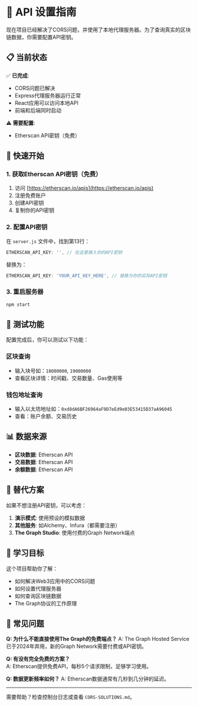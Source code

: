 # 🔧 API 设置指南

现在项目已经解决了CORS问题，并使用了本地代理服务器。为了查询真实的区块链数据，你需要配置API密钥。

## 📋 当前状态

✅ **已完成**:
- CORS问题已解决
- Express代理服务器运行正常
- React应用可以访问本地API
- 前端和后端同时启动

⚠️ **需要配置**:
- Etherscan API密钥（免费）

## 🚀 快速开始

### 1. 获取Etherscan API密钥（免费）

1. 访问 [https://etherscan.io/apis](https://etherscan.io/apis)
2. 注册免费账户
3. 创建API密钥
4. 复制你的API密钥

### 2. 配置API密钥

在 `server.js` 文件中，找到第13行：

```javascript
ETHERSCAN_API_KEY: '', // 在这里填入你的API密钥
```

替换为：

```javascript
ETHERSCAN_API_KEY: 'YOUR_API_KEY_HERE', // 替换为你的实际API密钥
```

### 3. 重启服务器

```bash
npm start
```

## 🧪 测试功能

配置完成后，你可以测试以下功能：

### 区块查询
- 输入块号如：`18000000`, `19000000`
- 查看区块详情：时间戳、交易数量、Gas使用等

### 钱包地址查询  
- 输入以太坊地址如：`0xd8dA6BF26964aF9D7eEd9e03E53415D37aA96045`
- 查看：账户余额、交易历史

## 📊 数据来源

- **区块数据**: Etherscan API
- **交易数据**: Etherscan API  
- **余额数据**: Etherscan API

## 🔄 替代方案

如果不想注册API密钥，可以考虑：

1. **演示模式**: 使用预设的模拟数据
2. **其他服务**: 如Alchemy、Infura（都需要注册）
3. **The Graph Studio**: 使用付费的Graph Network端点

## 🎯 学习目标

这个项目帮助你了解：
- 如何解决Web3应用中的CORS问题
- 如何设置代理服务器
- 如何查询区块链数据
- The Graph协议的工作原理

## 🐛 常见问题

**Q: 为什么不能直接使用The Graph的免费端点？**
A: The Graph Hosted Service已于2024年弃用，新的Graph Network需要付费或API密钥。

**Q: 有没有完全免费的方案？**  
A: Etherscan提供免费API，每秒5个请求限制，足够学习使用。

**Q: 数据更新频率如何？**
A: Etherscan数据通常有几秒到几分钟的延迟。

---

需要帮助？检查控制台日志或查看 `CORS-SOLUTIONS.md`。